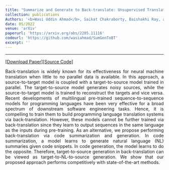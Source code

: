 ```yaml
---
title: "Summarize and Generate to Back-translate: Unsupervised Translation of Programming Languages"
collection: publications
Authors: '<b>Wasi Uddin Ahmad</b>, Saikat Chakraborty, Baishakhi Ray, and Kai-Wei Chang.'
date: 05/2022
venue: 'arXiv'
paperurl: 'https://arxiv.org/abs/2205.11116'
codeurl: 'https://github.com/wasiahmad/SumGenToBT'
excerpt: ''
---
```

---
<a href='https://arxiv.org/pdf/2205.11116.pdf' target="_blank">[Download Paper]</a><a href='https://github.com/wasiahmad/SumGenToBT' target="_blank">[Source Code]</a>

<p align="justify">
Back-translation is widely known for its effectiveness for neural machine translation when little to no parallel data is available. In this approach, 
  a source-to-target model is coupled with a target-to-source model trained in parallel. The target-to-source model generates noisy sources, while the 
  source-to-target model is trained to reconstruct the targets and vice versa. Recent developments of multilingual pre-trained sequence-to-sequence models 
  for programming languages have been very effective for a broad spectrum of downstream software engineering tasks. Hence, it is compelling to train them 
  to build programming language translation systems via back-translation. However, these models cannot be further trained via back-translation since they 
  learn to output sequences in the same language as the inputs during pre-training. As an alternative, we propose performing back-translation via code 
  summarization and generation. In code summarization, a model learns to generate natural language (NL) summaries given code snippets. In code generation, 
  the model learns to do the opposite. Therefore, target-to-source generation in back-translation can be viewed as target-to-NL-to-source generation. We 
  show that our proposed approach performs competitively with state-of-the-art methods.
</p>

